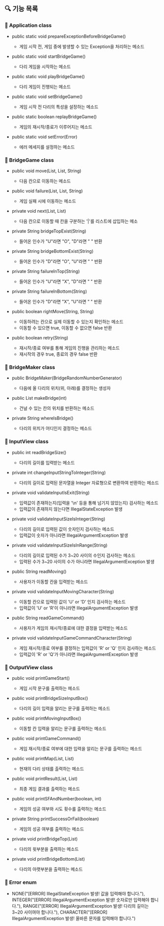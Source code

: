 ## 🔍 기능 목록

### 🚀 Application class

- public static void prepareExceptionBeforeBridgeGame()
  - 게임 시작 전, 게임 중에 발생할 수 있는 Exception을 처리하는 메소드


- public static void startBridgeGame()
  - 다리 게임을 시작하는 메소드


- public static void playBridgeGame()
  - 다리 게임이 진행되는 메소드


- public static void setBridgeGame()
  - 게임 시작 전 다리의 특성을 설정하는 메소드


- public static boolean replayBridgeGame()
  - 게임의 재시작/종료가 이루어지는 메소드


- public static void setError(Error)
  - 에러 메세지를 설정하는 메소드
  
### 🚀 BridgeGame class

- public void move(List<String>, List<String>, String)
  - 다음 칸으로 이동하는 메소드


- public void failure(List<String>, List<String>, String)
  - 게임 실패 시에 이동하는 메소드


- private void next(List<String>, List<String>)
  - 다음 칸으로 이동할 때 칸을 구분하는 '|'를 리스트에 삽입하는 메소


- private String bridgeTopExist(String)
  - 들어온 인수가 "U"라면 "O", "D"라면 " " 반환


- private String bridgeBottomExist(String)
  - 들어온 인수가 "D"라면 "O", "U"라면 " " 반환


- private String failureInTop(String)
  - 들어온 인수가 "U"라면 "X", "D"라면 " " 반환


- private String failureInBottom(String)
  - 들어온 인수가 "D"라면 "X", "U"라면 " " 반환


- public boolean rightMove(String, String)
  - 이동하려는 칸으로 실제 이동할 수 있는지 확인하는 메소드
  - 이동할 수 있으면 true, 이동할 수 없으면 false 반환


- public boolean retry(String)
  - 재시작/종료 여부를 통해 게임의 진행을 관리하는 메소드
  - 재시작의 경우 true, 종료의 경우 false 반환

### 🚀 BridgeMaker class

- public BridgeMaker(BridgeRandomNumberGenerator)
  - 다음에 올 다리의 위치(위, 아래)를 결정하는 생성자


- public List<String> makeBridge(int)
  - 건널 수 있는 칸의 위치를 반환하는 메소드


- private String whereIsBridge()
  - 다리의 위치가 어디인지 결정하는 메소드


### 🚀 InputView class

- public int readBridgeSize()
  - 다리의 길이를 입력받는 메소드


- private int changeInputStringToInteger(String)
  - 다리의 길이로 입력된 문자열을 Integer 자료형으로 변환하여 반환하는 메소드


- private void validateInputIsExit(String)
  - 입력값이 존재하는지(입력을 '\n' 등을 통해 넘기지 않았는지) 검사하는 메소드
  - 입력값이 존재하지 않는다면 IllegalStateException 발생


- private void validateInputSizeIsInteger(String)
  - 다리의 길이로 입력된 값이 숫자인지 검사하는 메소드
  - 입력값이 숫자가 아니라면 IllegalArgumentException 발생


- private void validateInputSizeIsInRange(String)
  - 다리의 길이로 입력된 수가 3~20 사이의 수인지 검사하는 메소드
  - 입력된 수가 3~20 사이의 수가 아니라면 IllegalArgumentException 발생


- public String readMoving()
  - 사용자가 이동할 칸을 입력받는 메소드


- private void validateInputMovingCharacter(String)
  - 이동할 칸으로 입력된 값이 'U' or 'D' 인지 검사하는 메소드
  - 입력값이 'U' or 'R'이 아니라면 IllegalArgumentException 발생


- public String readGameCommand()
  - 사용자가 게임의 재시작/종료에 대한 결정을 입력받는 메소드


- private void validateInputGameCommandCharacter(String)
  - 게임 재시작/종료 여부를 결정하는 입력값이 'R' or 'Q' 인지 검사하는 메소드
  - 입력값이 'R' or 'Q'가 아니라면 IllegalArgumentException 발생

### 🚀 OutputView class

- public void printGameStart()
  - 게임 시작 문구를 출력하는 메소드


- public void printBridgeSizeInputBox()
  - 다리의 길이 입력을 알리는 문구를 출력하는 메소드


- public void printMovingInputBox()
  - 이동할 칸 입력을 알리는 문구를 출력하는 메소드


- public void printGameCommand()
  - 게임 재시작/종료 여부에 대한 입력을 알리는 문구를 출력하는 메소드


- public void printMap(List<String>, List<String>)
  - 현재의 다리 상태를 출력하는 메소드


- public void printResult(List<String>, List<String>)
  - 최종 게임 결과를 출력하는 메소드


- public void printSFAndNumber(boolean, int)
  - 게임의 성공 여부와 시도 횟수를 출력하는 메소드


- private String printSuccessOrFail(boolean)
  - 게임의 성공 여부를 출력하는 메소드


- private void printBridgeTop(List<String>)
  - 다리의 윗부분을 출력하는 메소드


- private void printBridgeBottom(List<String>)
  - 다리의 아랫부분을 출력하는 메소드

### 🚀 Error enum

- NONE("[ERROR] IllegalStateException 발생! 값을 입력해야 합니다."),
  INTEGER("[ERROR] IllegalArgumentException 발생! 숫자로만 입력해야 합니다."),
  RANGE("[ERROR] IllegalArgumentException 발생! 다리의 길이는 3~20 사이여야 합니다."),
  CHARACTER("[ERROR] IllegalArgumentException 발생! 올바른 문자를 입력해야 합니다.")